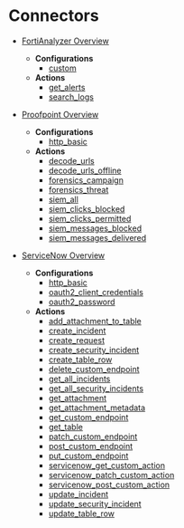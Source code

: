 # Connectors

- [FortiAnalyzer Overview](Connectors/FortiAnalyzer/overview.md)
  - **Configurations**
    - [custom](output/docs/Connectors/FortiAnalyzer/Configurations/custom.md)
  - **Actions**
    - [get_alerts](output/docs/Connectors/FortiAnalyzer/Actions/get_alerts.md)
    - [search_logs](output/docs/Connectors/FortiAnalyzer/Actions/search_logs.md)

- [Proofpoint Overview](Connectors/Proofpoint/overview.md)
  - **Configurations**
    - [http_basic](output/docs/Connectors/Proofpoint/Configurations/http_basic.md)
  - **Actions**
    - [decode_urls](output/docs/Connectors/Proofpoint/Actions/decode_urls.md)
    - [decode_urls_offline](output/docs/Connectors/Proofpoint/Actions/decode_urls_offline.md)
    - [forensics_campaign](output/docs/Connectors/Proofpoint/Actions/forensics_campaign.md)
    - [forensics_threat](output/docs/Connectors/Proofpoint/Actions/forensics_threat.md)
    - [siem_all](output/docs/Connectors/Proofpoint/Actions/siem_all.md)
    - [siem_clicks_blocked](output/docs/Connectors/Proofpoint/Actions/siem_clicks_blocked.md)
    - [siem_clicks_permitted](output/docs/Connectors/Proofpoint/Actions/siem_clicks_permitted.md)
    - [siem_messages_blocked](output/docs/Connectors/Proofpoint/Actions/siem_messages_blocked.md)
    - [siem_messages_delivered](output/docs/Connectors/Proofpoint/Actions/siem_messages_delivered.md)

- [ServiceNow Overview](Connectors/ServiceNow/overview.md)
  - **Configurations**
    - [http_basic](output/docs/Connectors/ServiceNow/Configurations/http_basic.md)
    - [oauth2_client_credentials](output/docs/Connectors/ServiceNow/Configurations/oauth2_client_credentials.md)
    - [oauth2_password](output/docs/Connectors/ServiceNow/Configurations/oauth2_password.md)
  - **Actions**
    - [add_attachment_to_table](output/docs/Connectors/ServiceNow/Actions/add_attachment_to_table.md)
    - [create_incident](output/docs/Connectors/ServiceNow/Actions/create_incident.md)
    - [create_request](output/docs/Connectors/ServiceNow/Actions/create_request.md)
    - [create_security_incident](output/docs/Connectors/ServiceNow/Actions/create_security_incident.md)
    - [create_table_row](output/docs/Connectors/ServiceNow/Actions/create_table_row.md)
    - [delete_custom_endpoint](output/docs/Connectors/ServiceNow/Actions/delete_custom_endpoint.md)
    - [get_all_incidents](output/docs/Connectors/ServiceNow/Actions/get_all_incidents.md)
    - [get_all_security_incidents](output/docs/Connectors/ServiceNow/Actions/get_all_security_incidents.md)
    - [get_attachment](output/docs/Connectors/ServiceNow/Actions/get_attachment.md)
    - [get_attachment_metadata](output/docs/Connectors/ServiceNow/Actions/get_attachment_metadata.md)
    - [get_custom_endpoint](output/docs/Connectors/ServiceNow/Actions/get_custom_endpoint.md)
    - [get_table](output/docs/Connectors/ServiceNow/Actions/get_table.md)
    - [patch_custom_endpoint](output/docs/Connectors/ServiceNow/Actions/patch_custom_endpoint.md)
    - [post_custom_endpoint](output/docs/Connectors/ServiceNow/Actions/post_custom_endpoint.md)
    - [put_custom_endpoint](output/docs/Connectors/ServiceNow/Actions/put_custom_endpoint.md)
    - [servicenow_get_custom_action](output/docs/Connectors/ServiceNow/Actions/servicenow_get_custom_action.md)
    - [servicenow_patch_custom_action](output/docs/Connectors/ServiceNow/Actions/servicenow_patch_custom_action.md)
    - [servicenow_post_custom_action](output/docs/Connectors/ServiceNow/Actions/servicenow_post_custom_action.md)
    - [update_incident](output/docs/Connectors/ServiceNow/Actions/update_incident.md)
    - [update_security_incident](output/docs/Connectors/ServiceNow/Actions/update_security_incident.md)
    - [update_table_row](output/docs/Connectors/ServiceNow/Actions/update_table_row.md)
